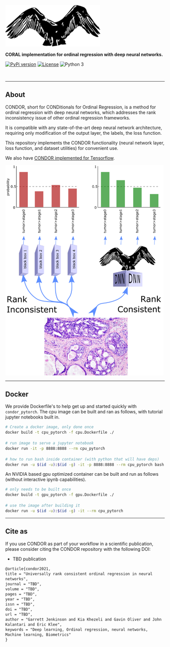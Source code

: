 
<img src="./img/condor.png" width=300>

**CORAL implementation for ordinal regression with deep neural networks.**

[![PyPi version](https://pypip.in/v/condor_pytorch/badge.png)](https://pypi.org/project/condor_pytorch/)
[![License](https://img.shields.io/badge/license-MIT-blue.svg)](https://github.com/raschka-research-group/condor_pytorch/blob/main/LICENSE)
![Python 3](https://img.shields.io/badge/python-3-blue.svg)

<br>

---

## About  
CONDOR, short for CONDitionals for Ordinal Regression, is a method for ordinal regression with deep neural networks,
which addresses the rank inconsistency issue of other ordinal regression frameworks.

It is compatible with any state-of-the-art deep neural network architecture, requiring only modification of the
output layer, the labels, the loss function.

This repository implements the CONDOR functionality (neural network layer, loss function, and dataset utilities) for convenient use.

We also have [CONDOR implemented for Tensorflow](https://github.com/GarrettJenkinson/condor_tensorflow).

<img src="./img/rankconsistent.png" width=500>

---

## Docker

We provide Dockerfile's to help get up and started quickly with `condor_pytorch`.
The cpu image can be built and ran as follows, with tutorial jupyter notebooks
built in.

```bash
# Create a docker image, only done once
docker build -t cpu_pytorch -f cpu.Dockerfile ./

# run image to serve a jupyter notebook
docker run -it -p 8888:8888 --rm cpu_pytorch

# how to run bash inside container (with python that will have deps)
docker run -u $(id -u):$(id -g) -it -p 8888:8888 --rm cpu_pytorch bash
```

An NVIDIA based gpu optimized container can be built and run
as follows (without interactive ipynb capabilities).

```bash
# only needs to be built once
docker build -t gpu_pytorch -f gpu.Dockerfile ./

# use the image after building it
docker run -u $(id -u):$(id -g) -it --rm cpu_pytorch
```

---

## Cite as

If you use CONDOR as part of your workflow in a scientific publication, please consider citing the CONDOR repository with the following DOI:

- TBD publication

```
@article{condor2021,
title = "Universally rank consistent ordinal regression in neural networks",
journal = "TBD",
volume = "TBD",
pages = "TBD",
year = "TBD",
issn = "TBD",
doi = "TBD",
url = "TBD",
author = "Garrett Jenkinson and Kia Khezeli and Gavin Oliver and John Kalantari and Eric Klee",
keywords = "Deep learning, Ordinal regression, neural networks, Machine learning, Biometrics"
}
```

